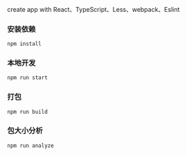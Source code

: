 <!--
 * @Descripttion :
 * @Author       : wuhaidong
 * @Date         : 2022-05-09 15:12:33
 * @LastEditors  : wuhaidong
 * @LastEditTime : 2024-04-08 10:53:25
-->

create app with React、TypeScript、Less、webpack、Eslint

### 安装依赖

```bash
npm install
```

### 本地开发

```bash
npm run start
```

### 打包

```bash
npm run build
```

### 包大小分析

```bash
npm run analyze
```
